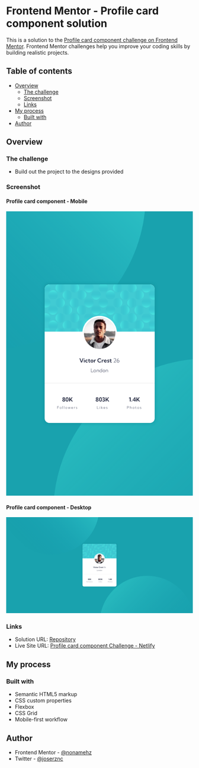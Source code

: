 # Frontend Mentor - Profile card component solution

This is a solution to the [Profile card component challenge on Frontend Mentor](https://www.frontendmentor.io/challenges/profile-card-component-cfArpWshJ). Frontend Mentor challenges help you improve your coding skills by building realistic projects.

## Table of contents

- [Overview](#overview)
  - [The challenge](#the-challenge)
  - [Screenshot](#screenshot)
  - [Links](#links)
- [My process](#my-process)
  - [Built with](#built-with)
- [Author](#author)

## Overview

### The challenge

- Build out the project to the designs provided

### Screenshot

#### Profile card component - Mobile

![Screenshot Profile card component - Mobile](./screenshots/Screenshot-Mobile.png)

#### Profile card component - Desktop

![Screenshot Profile card component - Desktop](./screenshots/Screenshot-Desktop.png)

### Links

- Solution URL: [Repository](https://github.com/nonamehz/frontend-mentor-challenges/tree/main/06-Profile%20card%20component)
- Live Site URL: [Profile card component Challenge - Netlify](https://profilecardcomponent-challenge.netlify.app/)

## My process

### Built with

- Semantic HTML5 markup
- CSS custom properties
- Flexbox
- CSS Grid
- Mobile-first workflow

## Author

- Frontend Mentor - [@nonamehz](https://www.frontendmentor.io/profile/nonamehz)
- Twitter - [@joserznc](https://www.twitter.com/joserznc)